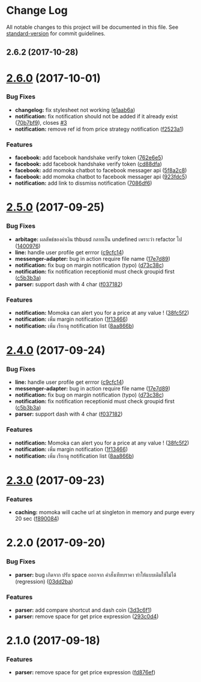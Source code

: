 # Change Log

All notable changes to this project will be documented in this file. See [standard-version](https://github.com/conventional-changelog/standard-version) for commit guidelines.

<a name="2.6.2"></a>
## 2.6.2 (2017-10-28)



<a name="2.6.0"></a>
# [2.6.0](https://github.com/zapkub/momoka-crypto-bot/compare/v2.5.0...v2.6.0) (2017-10-01)


### Bug Fixes

* **changelog:** fix stylesheet not working ([e1aab6a](https://github.com/zapkub/momoka-crypto-bot/commit/e1aab6a))
* **notification:** fix notification should not be added if it already exist ([70b7bf9](https://github.com/zapkub/momoka-crypto-bot/commit/70b7bf9)), closes [#3](https://github.com/zapkub/momoka-crypto-bot/issues/3)
* **notification:** remove ref id from price strategy notification ([f2523a1](https://github.com/zapkub/momoka-crypto-bot/commit/f2523a1))


### Features

* **facebook:** add facebook handshake verify token ([762e6e5](https://github.com/zapkub/momoka-crypto-bot/commit/762e6e5))
* **facebook:** add facebook handshake verify token ([cd88dfa](https://github.com/zapkub/momoka-crypto-bot/commit/cd88dfa))
* **facebook:** add momoka chatbot to facebook messager api ([5f8a2c8](https://github.com/zapkub/momoka-crypto-bot/commit/5f8a2c8))
* **facebook:** add momoka chatbot to facebook messager api ([923fdc5](https://github.com/zapkub/momoka-crypto-bot/commit/923fdc5))
* **notification:** add link to dissmiss notification ([7086df6](https://github.com/zapkub/momoka-crypto-bot/commit/7086df6))



<a name="2.5.0"></a>
# [2.5.0](https://github.com/zapkub/momoka-crypto-bot/compare/v2.3.0...v2.5.0) (2017-09-25)


### Bug Fixes

* **arbitage:** ผลลัพธ์ของค่าเงิน thbusd กลายเป็น undefined เพราะว่า refactor ไป ([1400976](https://github.com/zapkub/momoka-crypto-bot/commit/1400976))
* **line:** handle user profile get errror ([c9cfc14](https://github.com/zapkub/momoka-crypto-bot/commit/c9cfc14))
* **messenger-adapter:** bug in action require file name ([17e7d89](https://github.com/zapkub/momoka-crypto-bot/commit/17e7d89))
* **notification:** fix bug on margin notification (typo) ([d73c38c](https://github.com/zapkub/momoka-crypto-bot/commit/d73c38c))
* **notification:** fix notification receptionid must check groupid first ([c5b3b3a](https://github.com/zapkub/momoka-crypto-bot/commit/c5b3b3a))
* **parser:** support dash with 4 char ([f037182](https://github.com/zapkub/momoka-crypto-bot/commit/f037182))


### Features

* **notification:** Momoka can alert you for a price at any value ! ([38fc5f2](https://github.com/zapkub/momoka-crypto-bot/commit/38fc5f2))
* **notification:** เพิ่ม margin notification ([1f13466](https://github.com/zapkub/momoka-crypto-bot/commit/1f13466))
* **notification:** เพิ่ม เรียกดู notification list ([8aa866b](https://github.com/zapkub/momoka-crypto-bot/commit/8aa866b))



<a name="2.4.0"></a>
# [2.4.0](https://github.com/zapkub/momoka-crypto-bot/compare/v2.3.0...v2.4.0) (2017-09-24)


### Bug Fixes

* **line:** handle user profile get errror ([c9cfc14](https://github.com/zapkub/momoka-crypto-bot/commit/c9cfc14))
* **messenger-adapter:** bug in action require file name ([17e7d89](https://github.com/zapkub/momoka-crypto-bot/commit/17e7d89))
* **notification:** fix bug on margin notification (typo) ([d73c38c](https://github.com/zapkub/momoka-crypto-bot/commit/d73c38c))
* **notification:** fix notification receptionid must check groupid first ([c5b3b3a](https://github.com/zapkub/momoka-crypto-bot/commit/c5b3b3a))
* **parser:** support dash with 4 char ([f037182](https://github.com/zapkub/momoka-crypto-bot/commit/f037182))


### Features

* **notification:** Momoka can alert you for a price at any value ! ([38fc5f2](https://github.com/zapkub/momoka-crypto-bot/commit/38fc5f2))
* **notification:** เพิ่ม margin notification ([1f13466](https://github.com/zapkub/momoka-crypto-bot/commit/1f13466))
* **notification:** เพิ่ม เรียกดู notification list ([8aa866b](https://github.com/zapkub/momoka-crypto-bot/commit/8aa866b))



<a name="2.3.0"></a>
# [2.3.0](https://github.com/zapkub/momoka-crypto-bot/compare/v2.2.0...v2.3.0) (2017-09-23)


### Features

* **caching:** momoka will cache url at singleton in memory and purge every 20 sec ([f890084](https://github.com/zapkub/momoka-crypto-bot/commit/f890084))



<a name="2.2.0"></a>
# 2.2.0 (2017-09-20)


### Bug Fixes

* **parser:** bug เกิดจาก ปรับ space ออกจาก คำสั่งเทียบราคา ทำให้แบบเดิมใช้ไม่ได้ (regression) ([03dd2ba](https://github.com/zapkub/momoka-crypto-bot/commit/03dd2ba))


### Features

* **parser:** add compare shortcut and dash coin ([3d3c6f1](https://github.com/zapkub/momoka-crypto-bot/commit/3d3c6f1))
* **parser:** remove space for get price expression ([293c0d4](https://github.com/zapkub/momoka-crypto-bot/commit/293c0d4))



<a name="2.1.0"></a>
# 2.1.0 (2017-09-18)


### Features

* **parser:** remove space for get price expression ([fd876ef](https://github.com/zapkub/momoka-crypto-bot/commit/fd876ef))
